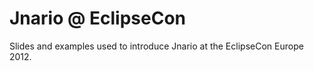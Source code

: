 Jnario @ EclipseCon
===================

Slides and examples used to introduce Jnario at the EclipseCon Europe 2012. 